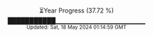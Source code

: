 <p align="center">
⏳Year Progress (37.72 %) <br>
███████████▁▁▁▁▁▁▁▁▁▁▁▁▁▁▁▁▁▁▁ <br>
<sub>Updated: Sat, 18 May 2024 01:14:59 GMT</sub>
</p>

